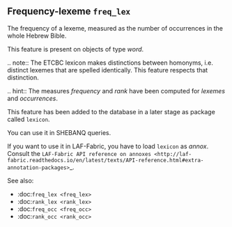 Frequency-lexeme ``freq_lex``
-------------------------------------------------------------------------------
The frequency of a lexeme, measured as the number of occurrences in the whole Hebrew Bible.

This feature is present on objects of type *word*.

.. note::
    The ETCBC lexicon makes distinctions between homonyms, i.e. distinct lexemes that are spelled identically.
    This feature respects that distinction.

.. hint::
    The measures *frequency* and *rank* have been computed for *lexemes* and *occurrences*.
    
This feature has been added to the database in a later stage as package called ``lexicon``.

You can use it in SHEBANQ queries.

If you want to use it in LAF-Fabric, you have to load ``lexicon`` as *annox*.
Consult the `LAF-Fabric API reference on annoxes <http://laf-fabric.readthedocs.io/en/latest/texts/API-reference.html#extra-annotation-packages>`_.

See also:
 
* :doc:`freq_lex <freq_lex>`
* :doc:`rank_lex <rank_lex>`
* :doc:`freq_occ <freq_occ>`
* :doc:`rank_occ <rank_occ>`

